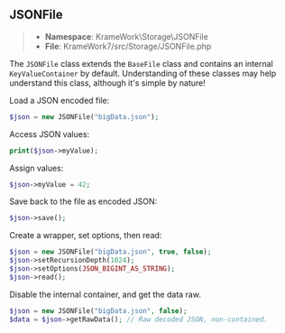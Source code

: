 ## JSONFile
>- **Namespace**: KrameWork\Storage\JSONFile
>- **File**: KrameWork7/src/Storage/JSONFile.php

The `JSONFile` class extends the `BaseFile` class and contains an internal `KeyValueContainer` by default.
Understanding of these classes may help understand this class, although it's simple by nature!

Load a JSON encoded file:
```php
$json = new JSONFile("bigData.json");
```
Access JSON values:
```php
print($json->myValue);
```
Assign values:
```php
$json->myValue = 42;
```
Save back to the file as encoded JSON:
```php
$json->save();
```
Create a wrapper, set options, then read:
```php
$json = new JSONFile("bigData.json", true, false);
$json->setRecursionDepth(1024);
$json->setOptions(JSON_BIGINT_AS_STRING);
$json->read();
```
Disable the internal container, and get the data raw.
```php
$json = new JSONFile("bigData.json", false);
$data = $json->getRawData(); // Raw decoded JSON, non-contained.
```
